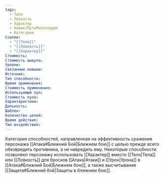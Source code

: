 ```yaml
---
tags:
  - Тело
  - Ловкость
  - Характер
  - Навык/ПутьМилосердия
  - Категория
Ссылки:
  - "[[Тело]]"
  - "[[Ловкость]]"
  - "[[Характер]]"
Стоимость:
Стоимость выкупа:
Уровни:
Связанные навыки:
Источник:
Тип способности:
Время применения:
Стоимость применения:
Используемый пул:
Стоимость пула:
Характеристики:
Дальность:
Шаблон:
Количество целей:
Время действия:
Тип воздействия:
---
```

Категория способностей, направленная на эффективность сражения персонажа [[Атака#Ближний Бой|Ближнем бою]] с целью прежде всего обезвредить противника, а не навредить ему. Некоторые способности позволяют персонажу использовать [[Характер]] вместо [[Тело|Тела]] или [[Ловкость]] для бросков [[Атака|Атаки]] и [[Урон|Урона]] в [[Атака#Ближний Бой|Ближнем бою]], а также высчитывания [[Защита#Ближний бой|Защиты в ближнем бою]].